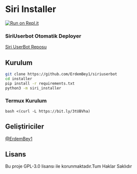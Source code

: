 # Siri Installer

[![Run on Repl.it](https://repl.it/badge/github/ErdemBey1/Siriinstaller)](https://repl.it/github/ErdemBey1/Siriinstaller)

### SiriUserbot Otomatik Deployer

[Siri UserBot Reposu](https://github.com/ErdemBey1/SiriUserBot)

## Kurulum
```sh
git clone https://github.com/ErdemBey1/siriuserbot 
cd installer
pip install -r requirements.txt
python3 -m siri_installer
```

### Termux Kurulum

``` bash <(curl -L https://bit.ly/3tUBVha) ```

## Geliştiriciler

[@ErdemBey1](https://t.me/orgutsahibi)

## Lisans
Bu proje GPL-3.0 lisansı ile korunmaktadır.Tum Haklar Saklıdır

